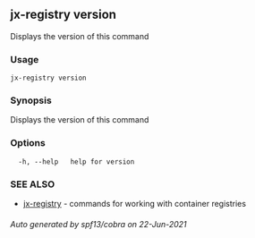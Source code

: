 ## jx-registry version

Displays the version of this command

### Usage

```
jx-registry version
```

### Synopsis

Displays the version of this command

### Options

```
  -h, --help   help for version
```

### SEE ALSO

* [jx-registry](jx-registry.md)	 - commands for working with container registries

###### Auto generated by spf13/cobra on 22-Jun-2021
